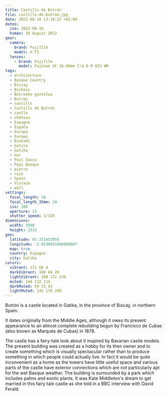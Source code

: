 ```yaml
---
title: Castillo de Butrón
file: castillo-de-butron.jpg
date: 2022-08-10 13:19:22 +01:00
dates:
  iso: 2022-08-10
  human: 10 August 2022
gear:
  camera:
    brand: Fujifilm
    model: X-T3
  lenses:
    - brand: Fujifilm
      model: Fujinon XF 16-80mm f/4.0 R OIS WR
tags:
  - architecture
  - Basque Country
  - Biscay
  - Bizkaia
  - Butroeko gaztelua
  - Butrón
  - castillo
  - Castillo de Butrón
  - castle
  - château
  - Espagne
  - España
  - Europa
  - Europe
  - Euskadi
  - Gatica
  - Gatika
  - mur
  - País Vasco
  - Pays Basque
  - pierre
  - rock
  - Spain
  - Vizcaya
  - wall
settings:
  focal_length: 16
  focal_length_35mm: 24
  iso: 160
  aperture: 13
  shutter_speed: 1/320
dimensions:
  width: 3500
  height: 2333
geo:
  latitude: 43.371453055
  longitude: -2.9139641666666667
  map: true
  country: Espagne
  city: Gatika
colors:
  vibrant: 172 68 4
  darkVibrant: 180 84 20
  lightVibrant: 100 172 236
  muted: 144 132 114
  darkMuted: 59 72 43
  lightMuted: 145 170 200
---
```


Butrón is a castle located in Gatika, in the province of Biscay, in northern Spain.

It dates originally from the Middle Ages, although it owes its present appearance to an almost complete rebuilding begun by Francisco de Cubas (also known as Marqués de Cubas) in 1878.

The castle has a fairy-tale look about it inspired by Bavarian castle models. The present building was created as a hobby for its then owner and to create something which is visually spectacular rather than to produce something in which people could actually live. In fact it would be quite inconvenient as a home as the towers have little useful space and various parts of the castle have exterior connections which are not particularly apt for the wet Basque weather. The building is surrounded by a park which includes palms and exotic plants. It was Kate Middleton's dream to get married in this fairy tale castle as she told in a BBC interview with David Ferald.
